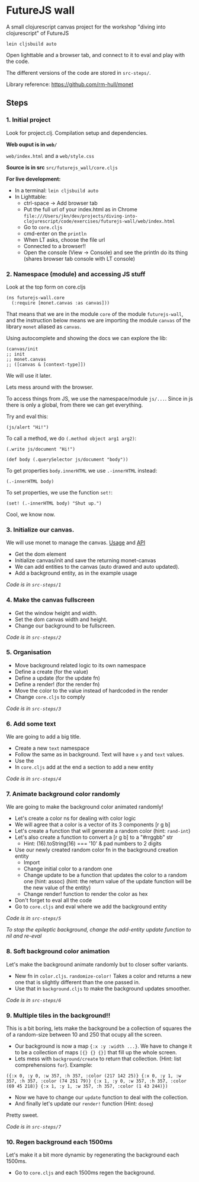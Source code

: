 
FutureJS wall
=============

A small clojurescript canvas project for the workshop "diving into
clojurescript" of FutureJS

```
lein cljsbuild auto
```

Open lighttable and a browser tab, and connect to it to eval and play with the
code.

The different versions of the code are stored in `src-steps/`.

Library reference:
https://github.com/rm-hull/monet

Steps
-----

### 1. Initial project

Look for project.clj. Compilation setup and dependencies.

**Web ouput is in `web/`**

`web/index.html` and a `web/style.css`

**Source is in src**
`src/futurejs_wall/core.cljs`

**For live development:**

* In a terminal: `lein cljsbuild auto`
* In Lighttable:
  * ctrl-space -> Add browser tab
  * Put the full url of your index.html as in Chrome
    `file:///Users/jkn/dev/projects/diving-into-clojurescript/code/exercises/futurejs-wall/web/index.html`
  * Go to `core.cljs`
  * cmd-enter on the `println`
  * When LT asks, choose the file url
  * Connected to a browser!!
  * Open the console (View -> Console) and see the println do its thing (shares browser tab console with LT console)


### 2. Namespace (module) and accessing JS stuff

Look at the top form on core.cljs

```
(ns futurejs-wall.core
  (:require [monet.canvas :as canvas]))
```

That means that we are in the module `core` of the module `futurejs-wall`, and the instruction below means we are importing the module `canvas` of the library `monet` aliased as `canvas`.

Using autocomplete and showing the docs we can explore the lib:

```
(canvas/init
;; init
;; monet.canvas
;; ([canvas & [context-type]])
```

We will use it later.

Lets mess around with the browser.

To access things from JS, we use the namespace/module `js/...`. Since in js there is only a global, from there we can get everything.

Try and eval this:

```
(js/alert "Hi!")
```

To call a method, we do `(.method object arg1 arg2)`:

```
(.write js/document "Hi!")
```

```
(def body (.querySelector js/document "body"))
```

To get properties `body.innerHTML` we use `.-innerHTML` instead:

```
(.-innerHTML body)
```

To set properties, we use the function `set!`:

```
(set! (.-innerHTML body) "Shut up.")
```

Cool, we know now.


### 3. Initialize our canvas.

We will use monet to manage the canvas. [Usage](https://github.com/rm-hull/monet) and [API](http://www.destructuring-bind.org/monet/)

* Get the dom element
* Initialize canvas/init and save the returning monet-canvas
* We can add entities to the canvas (auto drawed and auto updated).
* Add a background entity, as in the example usage

*Code is in `src-steps/1`*

### 4. Make the canvas fullscreen

* Get the window height and width.
* Set the dom canvas width and height.
* Change our background to be fullscreen.

*Code is in `src-steps/2`*

### 5. Organisation

* Move background related logic to its own namespace
* Define a create (for the value)
* Define a update (for the update fn)
* Define a render! (for the render fn)
* Move the color to the value instead of hardcoded in the render
* Change `core.cljs` to comply

*Code is in `src-steps/3`*

### 6. Add some text

We are going to add a big title.

* Create a new `text` namespace
* Follow the same as in background. Text will have `x` `y` and `text` values.
* Use the
* In `core.cljs` add at the end a section to add a new entity

*Code is in `src-steps/4`*

### 7. Animate background color randomly

We are going to make the background color animated randomly!

* Let's create a color ns for dealing with color logic
* We will agree that a color is a vector of its 3 components [r g b]
* Let's create a function that will generate a random color (hint: `rand-int`)
* Let's also create a function to convert a [r g b] to a "#rrggbb" str
  * Hint: (16).toString(16) === '10' & pad numbers to 2 digits
* Use our newly created random color fn in the background creation entity
  * Import
  * Change initial color to a random one
  * Change update to be a function that updates the color to a random one
    (hint: assoc)
    (hint: the return value of the update function will be the new value of the entity)
  * Change render! function to render the color as hex
* Don't forget to eval all the code
* Go to `core.cljs` and eval where we add the background entity

*Code is in `src-steps/5`*

*To stop the epileptic background, change the add-entity update function to nil and re-eval*

### 8. Soft background color animation

Let's make the background animate randomly but to closer softer variants.

* New fn in `color.cljs`. `randomize-color!`
  Takes a color and returns a new one that is slightly different than the one passed in.
* Use that in `background.cljs` to make the background updates smoother.

*Code is in `src-steps/6`*

### 9. Multiple tiles in the background!!

This is a bit boring, lets make the background be a collection of squares the of a random-size between 10 and 250 that ocupy all the
screen.

* Our background is now a map `{:x :y :width ...}`. We have to change it to be a collection of maps `[{} {} {}]` that fill up the whole screen.
* Lets mess with `background/create` to return that collection. (Hint: list comprehensions `for`). Example:

```
({:x 0, :y 0, :w 357, :h 357, :color (217 142 25)} {:x 0, :y 1, :w 357, :h 357, :color (74 251 79)} {:x 1, :y 0, :w 357, :h 357, :color (69 45 218)} {:x 1, :y 1, :w 357, :h 357, :color (1 43 244)})
```

* Now we have to change our `update` function to deal with the collection.
* And finally let's update our `render!` function (Hint: `doseq`)

Pretty sweet.

*Code is in `src-steps/7`*

### 10. Regen background each 1500ms

Let's make it a bit more dynamic by regenerating the background each 1500ms.

* Go to `core.cljs` and each 1500ms regen the background.



